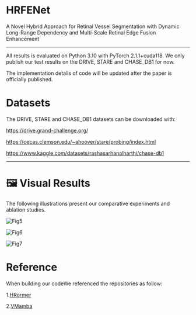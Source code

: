 # HRFENet

A Novel Hybrid Approach for Retinal Vessel Segmentation with Dynamic Long-Range Dependency and Multi-Scale Retinal Edge Fusion Enhancement

*****

All results is evaluated on Python 3.10 with PyTorch 2.1.1+cuda118.
We only publish our test results on the DRIVE, STARE and CHASE_DB1 for now.

The implementation details of code will be updated after the paper is officially published.

# Datasets
The DRIVE, STARE and CHASE_DB1 datasets can be downloaded with:

https://drive.grand-challenge.org/

https://cecas.clemson.edu/~ahoover/stare/probing/index.html

https://www.kaggle.com/datasets/rashasarhanalharthi/chase-db1

* * *

# 🖼️ Visual Results

The following illustrations present our comparative experiments and ablation studies.

![Fig5](Fig5.png)

![Fig6](Fig6.png)

![Fig7](Fig7.png)

# Reference

When building our codeWe referenced the repositories as follow:

1.[HRormer](https://github.com/HRNet/HRFormer)

2.[VMamba](https://github.com/MzeroMiko/VMamba)
